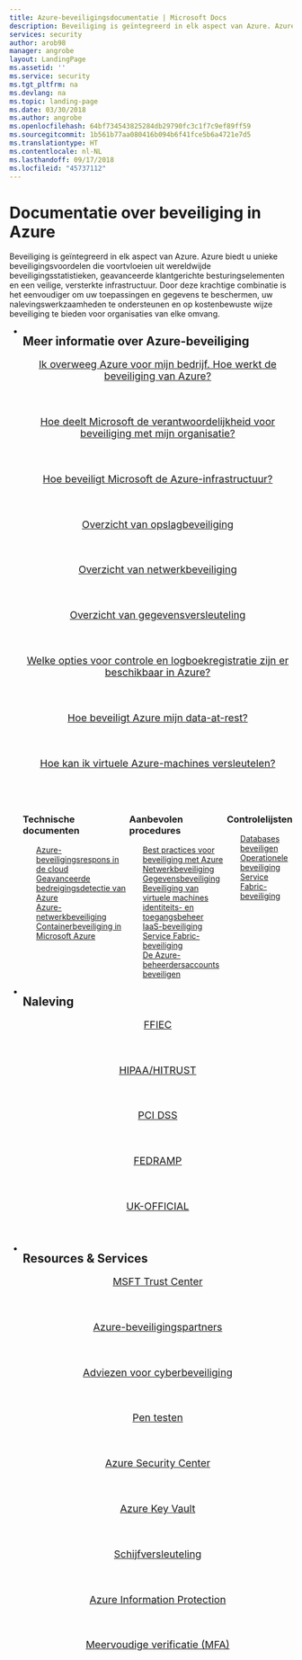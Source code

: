 ```yaml
---
title: Azure-beveiligingsdocumentatie | Microsoft Docs
description: Beveiliging is geïntegreerd in elk aspect van Azure. Azure biedt u unieke beveiligingsvoordelen die voortvloeien uit wereldwijde beveiligingsstatistieken, geavanceerde klantgerichte besturingselementen en een veilige, versterkte infrastructuur. Door deze krachtige combinatie is het eenvoudiger om uw toepassingen en gegevens te beschermen, uw nalevingswerkzaamheden te ondersteunen en op kostenbewuste wijze beveiliging te bieden voor organisaties van elke omvang.
services: security
author: arob98
manager: angrobe
layout: LandingPage
ms.assetid: ''
ms.service: security
ms.tgt_pltfrm: na
ms.devlang: na
ms.topic: landing-page
ms.date: 03/30/2018
ms.author: angrobe
ms.openlocfilehash: 64bf734543825284db29790fc3c1f7c9ef89ff59
ms.sourcegitcommit: 1b561b77aa080416b094b6f41fce5b6a4721e7d5
ms.translationtype: HT
ms.contentlocale: nl-NL
ms.lasthandoff: 09/17/2018
ms.locfileid: "45737112"
---
```

# <a name="azure-security-documentation"></a>Documentatie over beveiliging in Azure

Beveiliging is geïntegreerd in elk aspect van Azure. Azure biedt u unieke beveiligingsvoordelen die voortvloeien uit wereldwijde beveiligingsstatistieken, geavanceerde klantgerichte besturingselementen en een veilige, versterkte infrastructuur. Door deze krachtige combinatie is het eenvoudiger om uw toepassingen en gegevens te beschermen, uw nalevingswerkzaamheden te ondersteunen en op kostenbewuste wijze beveiliging te bieden voor organisaties van elke omvang.

<ul class="cardsFTitle panelContent">
    <li style="-ms-flex: 0 1 100%; flex: 0 1 100%">
        <div class="cardSize">
            <div class="cardPadding" style="padding-bottom: 0;">
                <div class="card">
                    <div class="cardImageOuter">
                        <div class="cardImage">
                            <img alt="" src="https://docs.microsoft.com/media/common/i_overview.svg" data-linktype="external" data-hoverimage="">
                        </div>
                    </div>
                    <div class="cardText">
                        <h2 style="margin-top: 0">Meer informatie over Azure-beveiliging</h2>
                    </div>
                </div>
            </div>
        </div>
    </li>
</ul>

<ul class="cardsZ panelContent featuredContent">
    <li style="list-style: none;">
        <a href="/azure/security/azure-security">
            <div class="cardSize">
                <div class="cardPadding">
                    <div class="card" style="min-height: 0;padding-bottom: 24px; text-align: center;">
                        <div class="cardText">
                            <p style="font-size: 1.12rem;">Ik overweeg Azure voor mijn bedrijf. Hoe werkt de beveiliging van Azure?</p>
                        </div>
                    </div>
                </div>
            </div>
        </a>
    </li>
    <li style="list-style: none;">
        <a href="http://aka.ms/sharedresponsibility">
            <div class="cardSize">
                <div class="cardPadding">
                    <div class="card" style="min-height: 0;padding-bottom: 24px; text-align: center;">
                        <div class="cardText">
                            <p style="font-size: 1.12rem;">Hoe deelt Microsoft de verantwoordelijkheid voor beveiliging met mijn organisatie?</p>
                        </div>
                    </div>
                </div>
            </div>
        </a>
    </li>
    <li style="list-style: none;">
        <a href="/azure/security/azure-security-infrastructure">
            <div class="cardSize">
                <div class="cardPadding">
                    <div class="card" style="min-height: 0;padding-bottom: 24px; text-align: center;">
                        <div class="cardText">
                            <p style="font-size: 1.12rem;">Hoe beveiligt Microsoft de Azure-infrastructuur?</p>
                        </div>
                    </div>
                </div>
            </div>
        </a>
    </li>
    <li style="list-style: none;">
        <a href="/azure/security/security-storage-overview">
            <div class="cardSize">
                <div class="cardPadding">
                    <div class="card" style="min-height: 0;padding-bottom: 24px; text-align: center;">
                        <div class="cardText">
                            <p style="font-size: 1.12rem;">Overzicht van opslagbeveiliging</p>
                        </div>
                    </div>
                </div>
            </div>
        </a>
    </li>
    <li style="list-style: none;">
        <a href="/azure/security/security-network-overview">
            <div class="cardSize">
                <div class="cardPadding">
                    <div class="card" style="min-height: 0;padding-bottom: 24px; text-align: center;">
                        <div class="cardText">
                            <p style="font-size: 1.12rem;">Overzicht van netwerkbeveiliging</p>
                        </div>
                    </div>
                </div>
            </div>
        </a>
    </li>
    <li style="list-style: none;">
        <a href="/azure/security/security-azure-encryption-overview">
            <div class="cardSize">
                <div class="cardPadding">
                    <div class="card" style="min-height: 0;padding-bottom: 24px; text-align: center;">
                        <div class="cardText">
                            <p style="font-size: 1.12rem;">Overzicht van gegevensversleuteling</p>
                        </div>
                    </div>
                </div>
            </div>
        </a>
    </li>
    <li style="list-style: none;">
        <a href="/azure/security/azure-log-audit">
            <div class="cardSize">
                <div class="cardPadding">
                    <div class="card" style="min-height: 0;padding-bottom: 24px; text-align: center;">
                        <div class="cardText">
                            <p style="font-size: 1.12rem;">Welke opties voor controle en logboekregistratie zijn er beschikbaar in Azure?</p>
                        </div>
                    </div>
                </div>
            </div>
        </a>
    </li>
    <li style="list-style: none;">
        <a href="/azure/security/azure-security-encryption-atrest">
            <div class="cardSize">
                <div class="cardPadding">
                    <div class="card" style="min-height: 0;padding-bottom: 24px; text-align: center;">
                        <div class="cardText">
                            <p style="font-size: 1.12rem;">Hoe beveiligt Azure mijn data-at-rest?</p>
                        </div>
                    </div>
                </div>
            </div>
        </a>
    </li>
    <li style="list-style: none;">
        <a href="/azure/security/azure-security-disk-encryption">
            <div class="cardSize">
                <div class="cardPadding">
                    <div class="card" style="min-height: 0;padding-bottom: 24px; text-align: center;">
                        <div class="cardText">
                            <p style="font-size: 1.12rem;">Hoe kan ik virtuele Azure-machines versleutelen?</p>
                        </div>
                    </div>
                </div>
            </div>
        </a>
    </li>
</ul>

<ul class="cardsL panelContent singlePanelContent" style="display:flex!important;"> 
    <li style="list-style: none;">
        <div class="cardSize">
            <div class="cardPadding">
                <div class="card">
                    <div class="cardText">
                        <div class="ico64Link"><img src="https://docs.microsoft.com/media/common/i_article.svg" alt="" /></div>
                        <h3>Technische documenten</h3>
                        <ul class="noBullet">
                            <li style="list-style: none;">
                                <a class="barLink" href="http://aka.ms/SecurityResponsepaper">Azure-beveiligingsrespons in de cloud</a>
                            </li>
                            <li style="list-style: none;">
                                <a class="barLink" href="/azure/security/azure-threat-detection">Geavanceerde bedreigingsdetectie van Azure</a>
                            </li>
                            <li style="list-style: none;">
                                <a class="barLink" href="/azure/security/abstract-azure-network-security">Azure-netwerkbeveiliging</a>
                            </li>
                            <li style="list-style: none;">
                                <a class="barLink" href="/azure/security/abstract-container-security-microsoft-azure">Containerbeveiliging in Microsoft Azure</a>
                            </li>
                        </ul>
                    </div>
                </div>
            </div>
        </div>
    </li>
    <li style="list-style: none;">
        <div class="cardSize">
            <div class="cardPadding">
                <div class="card">
                    <div class="cardText">
                        <div class="ico64Link"><img src="https://docs.microsoft.com/media/common/i_guidelines.svg" alt="" /></div>
                        <h3>Aanbevolen procedures</h3>
                        <ul class="noBullet">
                            <li style="list-style: none;">
                                <a class="barLink" href="https://azure.microsoft.com/resources/security-best-practices-for-azure-solutions/">Best practices voor beveiliging met Azure</a>
                            </li>
                            <li style="list-style: none;">
                                <a class="barLink" href="/azure/security/azure-security-network-security-best-practices">Netwerkbeveiliging</a>
                            </li>
                            <li style="list-style: none;">
                                <a class="barLink" href="/azure/security/azure-security-data-encryption-best-practices">Gegevensbeveiliging</a>
                            </li>
                            <li style="list-style: none;">
                                <a class="barLink" href="/azure/security/azure-security-best-practices-vms">Beveiliging van virtuele machines</a>
                            </li>
                            <li style="list-style: none;">
                                <a class="barLink" href="/azure/security/azure-security-identity-management-best-practices">identiteits- en toegangsbeheer</a>
                            </li>
                            <li style="list-style: none;">
                                <a class="barLink" href="/azure/security/azure-security-iaas">IaaS-beveiliging</a>
                            </li>
                            <li style="list-style: none;">
                                <a class="barLink" href="/azure/security/azure-service-fabric-security-best-practices">Service Fabric-beveiliging</a>
                            </li>
                            <li style="list-style: none;">
                                <a class="barLink" href="/azure/security/azure-security-global-admin">De Azure-beheerdersaccounts beveiligen</a>
                            </li>
                        </ul>
                    </div>
                </div>
            </div>
        </div>
    </li>
    <li style="list-style: none;">
    <div class="cardSize">
        <div class="cardPadding">
            <div class="card">
                <div class="cardText">
                     <div class="ico64Link"><img src="https://docs.microsoft.com/media/common/i_tasks.svg" alt="" /></div>
                     <h3>Controlelijsten</h3>
                     <ul class="noBullet">
                        <li style="list-style: none;">
                            <a class="barLink" href="/azure/security/azure-database-security-checklist">Databases beveiligen</a>
                        </li>
                        <li style="list-style: none;">
                            <a class="barLink" href="/azure/security/azure-operational-security-checklist">Operationele beveiliging</a>
                        </li>
                        <li style="list-style: none;">
                            <a class="barLink" href="/azure/security/azure-service-fabric-security-checklist">Service Fabric-beveiliging</a>
                        </li>
                    </ul>
                </div>
            </div>
        </div>
    </div>
</li>
</ul>

<ul class="cardsFTitle panelContent">
    <li style="-ms-flex: 0 1 100%; flex: 0 1 100%">
        <div class="cardSize">
            <div class="cardPadding" style="padding-bottom: 0;">
                <div class="card">
                    <div class="cardImageOuter">
                        <div class="cardImage">
                            <img alt="" src="https://docs.microsoft.com/media/common/i_cloud-security.svg" data-linktype="external" data-hoverimage="">
                        </div>
                    </div>
                    <div class="cardText">
                        <h2 style="margin-top: 0">Naleving</h2>
                    </div>
                </div>
            </div>
        </div>
    </li>
</ul>

<ul class="panelContent cardsZ">
    <li style="list-style: none;">
        <a href="/azure/security/blueprints/financial-services-regulated-workloads">
            <div class="cardSize">
                <div class="cardPadding">
                    <div class="card" style="min-height: 0;padding-bottom: 24px; text-align: center;">
                        <div class="cardText">
                            <p style="font-size: 1.12rem;">FFIEC</p>
                        </div>
                    </div>
                </div>
            </div>
        </a>
    </li>
    <li style="list-style: none;">
        <a href="/azure/security/blueprints/azure-health">
            <div class="cardSize">
                <div class="cardPadding">
                    <div class="card" style="min-height: 0;padding-bottom: 24px; text-align: center;">
                        <div class="cardText">
                            <p style="font-size: 1.12rem;">HIPAA/HITRUST</p>
                        </div>
                    </div>
                </div>
            </div>
        </a>
    </li>
    <li style="list-style: none;">
        <a href="/azure/security/blueprints/payment-processing-blueprint">
            <div class="cardSize">
                <div class="cardPadding">
                    <div class="card" style="min-height: 0;padding-bottom: 24px; text-align: center;">
                        <div class="cardText">
                            <p style="font-size: 1.12rem;">PCI DSS</p>
                        </div>
                    </div>
                </div>
            </div>
        </a>
    </li>
    <li style="list-style: none;">
        <a href="/azure/security/blueprints/fedramp">
            <div class="cardSize">
                <div class="cardPadding">
                    <div class="card" style="min-height: 0;padding-bottom: 24px; text-align: center;">
                        <div class="cardText">
                            <p style="font-size: 1.12rem;">FEDRAMP</p>
                        </div>
                    </div>
                </div>
            </div>
        </a>
    </li>
    <li style="list-style: none;">
        <a href="/azure/security/blueprints/uk-official-three-tier-applications-overview">
            <div class="cardSize">
                <div class="cardPadding">
                    <div class="card" style="min-height: 0;padding-bottom: 24px; text-align: center;">
                        <div class="cardText">
                            <p style="font-size: 1.12rem;">UK-OFFICIAL</p>
                        </div>
                    </div>
                </div>
            </div>
        </a>
    </li>
</ul>

<ul class="cardsFTitle panelContent">
    <li style="-ms-flex: 0 1 100%; flex: 0 1 100%">
        <div class="cardSize">
            <div class="cardPadding" style="padding-bottom: 0;">
                <div class="card">
                    <div class="cardImageOuter">
                        <div class="cardImage">
                            <img alt="" src="https://docs.microsoft.com/media/common/i_best-practices.svg" data-linktype="external" data-hoverimage="">
                        </div>
                    </div>
                    <div class="cardText">
                        <h2 style="margin-top: 0">Resources &amp; Services</h2>
                    </div>
                </div>
            </div>
        </div>
    </li>
</ul>

<ul class="panelContent cardsZ">
    <li style="list-style: none;">
        <a href="https://www.microsoft.com/en-us/trustcenter/">
            <div class="cardSize">
                <div class="cardPadding">
                    <div class="card" style="min-height: 0;padding-bottom: 24px; text-align: center;">
                        <div class="cardText">
                            <p style="font-size: 1.12rem;">MSFT Trust Center</p>
                        </div>
                    </div>
                </div>
            </div>
        </a>
    </li>
    <li style="list-style: none;">
        <a href="https://azuremarketplace.microsoft.com/en-us/marketplace/apps?search=security&page=1">
            <div class="cardSize">
                <div class="cardPadding">
                    <div class="card" style="min-height: 0;padding-bottom: 24px; text-align: center;">
                        <div class="cardText">
                            <p style="font-size: 1.12rem;">Azure-beveiligingspartners</p>
                        </div>
                    </div>
                </div>
            </div>
        </a>
    </li>
    <li style="list-style: none;">
        <a href="/azure/security/azure-security-cyber-services">
            <div class="cardSize">
                <div class="cardPadding">
                    <div class="card" style="min-height: 0;padding-bottom: 24px; text-align: center;">
                        <div class="cardText">
                            <p style="font-size: 1.12rem;">Adviezen voor cyberbeveiliging</p>
                        </div>
                    </div>
                </div>
            </div>
        </a>
    </li>
    <li style="list-style: none;">
        <a href="/azure/security/azure-security-pen-testing">
            <div class="cardSize">
                <div class="cardPadding">
                    <div class="card" style="min-height: 0;padding-bottom: 24px; text-align: center;">
                        <div class="cardText">
                            <p style="font-size: 1.12rem;">Pen testen</p>
                        </div>
                    </div>
                </div>
            </div>
        </a>
    </li>
    <li style="list-style: none;">
        <a href="/azure/security-center/">
            <div class="cardSize">
                <div class="cardPadding">
                    <div class="card" style="min-height: 0;padding-bottom: 24px; text-align: center;">
                        <div class="cardText">
                            <p style="font-size: 1.12rem;">Azure Security Center</p>
                        </div>
                    </div>
                </div>
            </div>
        </a>
    </li>
    <li style="list-style: none;">
        <a href="/azure/key-vault/">
            <div class="cardSize">
                <div class="cardPadding">
                    <div class="card" style="min-height: 0;padding-bottom: 24px; text-align: center;">
                        <div class="cardText">
                            <p style="font-size: 1.12rem;">Azure Key Vault</p>
                        </div>
                    </div>
                </div>
            </div>
        </a>
    </li>
    <li style="list-style: none;">
        <a href="/azure/security/azure-security-disk-encryption">
            <div class="cardSize">
                <div class="cardPadding">
                    <div class="card" style="min-height: 0;padding-bottom: 24px; text-align: center;">
                        <div class="cardText">
                            <p style="font-size: 1.12rem;">Schijfversleuteling</p>
                        </div>
                    </div>
                </div>
            </div>
        </a>
    </li>
    <li style="list-style: none;">
        <a href="/azure/information-protection/what-is-information-protection">
            <div class="cardSize">
                <div class="cardPadding">
                    <div class="card" style="min-height: 0;padding-bottom: 24px; text-align: center;">
                        <div class="cardText">
                            <p style="font-size: 1.12rem;">Azure Information Protection</p>
                        </div>
                    </div>
                </div>
            </div>
        </a>
    </li>
    <li style="list-style: none;">
        <a href="/azure/multi-factor-authentication/">
            <div class="cardSize">
                <div class="cardPadding">
                    <div class="card" style="min-height: 0;padding-bottom: 24px; text-align: center;">
                        <div class="cardText">
                            <p style="font-size: 1.12rem;">Meervoudige verificatie (MFA)</p>
                        </div>
                    </div>
                </div>
            </div>
        </a>
    </li>
</ul>
